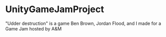 # UnityGameJamProject
"Udder destruction" is a game Ben Brown, Jordan Flood, and I made for a Game Jam hosted by A&amp;M
